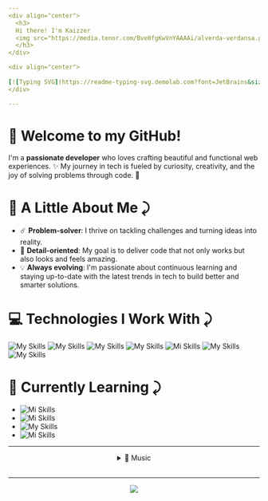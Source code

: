 ```yaml
---
<div align="center">
  <h3>
  Hi there! I'm Kaizzer
  <img src="https://media.tenor.com/Bve0fgKwVnYAAAAi/alverda-verdansa.gif" alt="Gif de saludo" height="8%" width="8%">
  </h3>
</div>

<div align="center">
  
[![Typing SVG](https://readme-typing-svg.demolab.com?font=JetBrains&size=17&pause=400&color=8283FF&center=true&vCenter=true&random=false&width=435&lines=%E2%98%84%EF%B8%8F+Transforming+ideas+into+reality...;%E2%98%95+Code%2C+coffee+and+passion...;%F0%9F%8E%A7+Coding+to+the+rhythm+of+music...;%F0%9F%8E%B5+Where+notes+become+bits...;%F0%9F%8E%B6+And+melodies+become+algorithms...)](https://git.io/typing-svg)
</div>

---
```


# 👋 Welcome to my GitHub!

I'm a **passionate developer** who loves crafting beautiful and functional web experiences. ✨ My journey in tech is fueled by curiosity, creativity, and the joy of solving problems through code. 🚀  


# 🌟 A Little About Me ⤸

- ☄️ **Problem-solver**: I thrive on tackling challenges and turning ideas into reality.
- 🎯 **Detail-oriented**: My goal is to deliver code that not only works but also looks and feels amazing.  
- 💡 **Always evolving**: I'm passionate about continuous learning and staying up-to-date with the latest trends in tech to build better and smarter solutions. 

# 💻 Technologies I Work With ⤸

<div>
  
 ![My Skills](https://img.shields.io/badge/HTML5-E34F26?style=for-the-badge&logo=html5&logoColor=white)
 ![My Skills](https://img.shields.io/badge/CSS3-1572B6?style=for-the-badge&logo=css3&logoColor=white)
 ![My Skills](https://img.shields.io/badge/Bootstrap-563D7C?style=for-the-badge&logo=bootstrap&logoColor=white)
 ![My Skills](https://img.shields.io/badge/Python-FFD43B?style=for-the-badge&logo=python&logoColor=blue)
 ![Mi Skills](https://img.shields.io/badge/JavaScript-323330?style=for-the-badge&logo=javascript&logoColor=F7DF1E)
 ![My Skills](https://img.shields.io/badge/Tailwind_CSS-38B2AC?style=for-the-badge&logo=tailwind-css&logoColor=white)
 ![My Skills](https://img.shields.io/badge/MongoDB-47A248?style=for-the-badge&logo=mongodb&logoColor=white)
</div>

# 🌱 Currently Learning ⤸

<div>
  
- ![Mi Skills](https://img.shields.io/badge/Node%20js-339933?style=for-the-badge&logo=nodedotjs&logoColor=white)
- ![Mi Skills](https://img.shields.io/badge/Express%20js-000000?style=for-the-badge&logo=express&logoColor=white)
- ![My Skills](https://img.shields.io/badge/TypeScript-007ACC?style=for-the-badge&logo=typescript&logoColor=white)
- ![Mi Skills](https://img.shields.io/badge/React-20232A?style=for-the-badge&logo=react&logoColor=61DAFB)
</div>

---
<div align="center">
<details align="center">
  <summary>🎵 Music</summary>
  
![Alt text](https://spotify-recently-played-readme.vercel.app/api?user=31t5ldnl22dk6cziqtedriwbgera)
</details>
</div>

<div align="center">
</div>
<br>

---
<div align="center">
  <img src="https://visitor-badge.laobi.icu/badge?page_id=Kaizzer-z&left_color=indigo&right_color=slategray"  />
</div>
